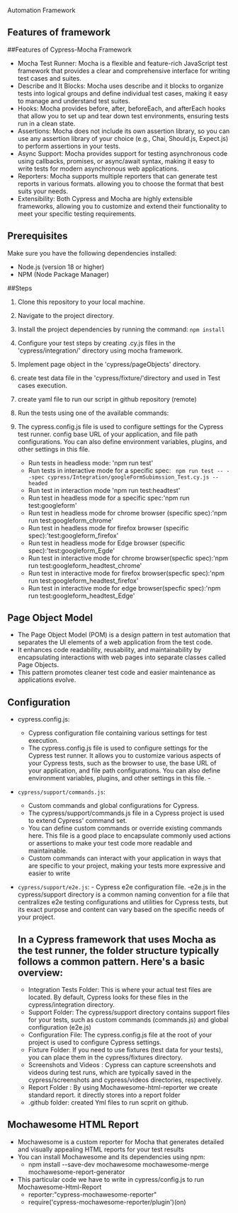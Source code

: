 Automation Framework

## Features of framework


##Features of Cypress-Mocha Framework
- Mocha Test Runner: Mocha is a flexible and feature-rich JavaScript test framework that provides a clear and comprehensive interface for writing test cases and suites.
- Describe and It Blocks: Mocha uses describe and it blocks to organize tests into logical groups and define individual test cases, making it easy to manage and understand test suites.
- Hooks: Mocha provides before, after, beforeEach, and afterEach hooks that allow you to set up and tear down test environments, ensuring tests run in a clean state.
- Assertions: Mocha does not include its own assertion library, so you can use any assertion library of your choice (e.g., Chai, Should.js, Expect.js) to perform assertions in your tests.
- Async Support: Mocha provides support for testing asynchronous code using callbacks, promises, or async/await syntax, making it easy to write tests for modern asynchronous web applications.
- Reporters: Mocha supports multiple reporters that can generate test reports in various formats. allowing you to choose the format that best suits your needs.
- Extensibility: Both Cypress and Mocha are highly extensible frameworks, allowing you to customize and extend their functionality to meet your specific testing requirements.

## Prerequisites

Make sure you have the following dependencies installed:

- Node.js (version 18 or higher)
- NPM (Node Package Manager)

##Steps

1. Clone this repository to your local machine.
2. Navigate to the project directory.
3. Install the project dependencies by running the command: `npm install`
4. Configure your test steps by creating .cy.js files in the 'cypress/integration/' directory using mocha framework.
5. Implement page object in the 'cypress/pageObjects' directory.
6. create test data file in the 'cypress/fixture/'directory and used in Test cases execution.
7. create yaml file to run our script in github repository (remote)
8. Run the tests using one of the available commands:
9. The cypress.config.js file is used to configure settings for the Cypress test runner. config base URL of your application, and file path configurations. You can also define environment variables, plugins, and other settings in this file.
   

   
   
   - Run tests in headless mode: 'npm run test'
   - Run tests in interactive mode for a specific spec: ` npm run test -- --spec cypress/Integration/googleFormSubimssion_Test.cy.js --headed`
   - Run test in interaction mode 'npm run test:headtest'
   - Run test in headless mode for a specific spec:'npm run test:googleform'
   - Run test in headless mode for chrome browser (specific spec):'npm run test:googleform_chrome'
   - Run test in headless mode for firefox browser (specific spec):'test:googleform_firefox'
   - Run test in headless mode for Edge browser (specific spec):'test:googleform_Egde'
   - Run test in interactive mode for chrome browser(specfic spec):'npm run test:googleform_headtest_chrome'
   - Run test in interactive mode for firefox browser(specfic spec):'npm run test:googleform_headtest_firefox'
   - Run test in interactive mode for edge browser(specfic spec):'npm run test:googleform_headtest_Edge'

## Page Object Model
   - The Page Object Model (POM) is a design pattern in test automation that separates the UI elements of a web application from the test code. 
   - It enhances code readability, reusability, and maintainability by encapsulating interactions with web pages into separate classes called Page Objects.
   - This pattern promotes cleaner test code and easier maintenance as applications evolve.
     

## Configuration

-  cypress.config.js:
     - Cypress configuration file containing various settings for test execution.
     - The cypress.config.js file is used to configure settings for the Cypress test runner. It allows you to customize various aspects of your Cypress tests, such as the browser to use, the base URL of your 
       application, and file path configurations. You can also define environment variables, plugins, and other settings in this file.
                      -
- `cypress/support/commands.js`:
    - Custom commands and global configurations for Cypress.
    - The cypress/support/commands.js file in a Cypress project is used to extend Cypress' command set.
    -  You can define custom commands or override existing commands here. This file is a good place to encapsulate  commonly used actions or assertions to make your test code more readable and maintainable.
    - Custom commands can interact with your application in ways that are specific to your project, making your tests  more expressive and easier to write

- `cypress/support/e2e.js`:
      - Cypress e2e configuration file.
      -e2e.js in the cypress/support directory is a common naming convention for a file that centralizes e2e testing configurations and utilities for Cypress tests, but its exact purpose and content can vary 
       based on the specific needs of your project.

  ## In a Cypress framework that uses Mocha as the test runner, the folder structure typically follows a common pattern. Here's a basic overview:

     - Integration Tests Folder: This is where your actual test files are located. By default, Cypress looks for these files in the cypress/integration directory.
     - Support Folder: The cypress/support directory contains support files for your tests, such as custom commands (commands.js) and global configuration (e2e.js)
     - Configuration File: The cypress.config.js file at the root of your project is used to configure Cypress settings.
     - Fixture Folder: If you need to use fixtures (test data for your tests), you can place them in the cypress/fixtures directory.
     - Screenshots and Videos : Cypress can capture screenshots and videos during test runs, which are typically saved in the cypress/screenshots and cypress/videos directories, respectively.
     - Report Folder : By using Mochawesome-html-reporter we create standard report. it directly stores into a report folder
     - .github folder: created Yml files to run scprit on github.



## Mochawesome HTML Report
- Mochawesome is a custom reporter for Mocha that generates detailed and visually appealing HTML reports for your test results
- You can install Mochawesome and its dependencies using npm:
   - npm install --save-dev mochawesome mochawesome-merge mochawesome-report-generator
- This particular code we have to write in cypress/config.js to run Mochawesome-Html-Report
   - reporter:"cypress-mochawesome-reporter"   
   - require('cypress-mochawesome-reporter/plugin')(on)

  


